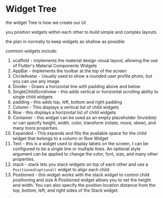 # Widget Tree

the widget Tree is how we create our UI

you position widgets within each other to build simple and complex layouts

the plan in normally to keep widgets as shallow as possible

common widgets include:

1. scaffold  - implements the material design visual layout, allowing the use of Flutter's Material Components Widgets
2. AppBar - implements the toolbar at the top of the screen
3. CircleAvatar - Usually used to show a rounded user profile photo, but you can use any image
4. Divider - Draws a horizontal line with padding above and below
5. SingleChildScrollview - this adds vertical or horizontal scrolling ability to single child widgets
6. padding - this adds top, left, bottom and right padding
7. Column - This displays a vertical list of child widgets
8. Row - this displays a horizontal list of child widgets
9. Container - this widget can be used as an empty placeholder (Invisible) or can specify height, width, color, transform (rotate, move, skew), and many more properties.
10. Expanded - This expands and fills the available space for the child widget that belongs to a column or Row Widget
11. Text - this is a widget used to display labels on the screen, t can be configured to be a single line or multiple lines. An optional style argument can be applied to change the color, font, size, and many other properties.
12. stack - stack lets you stack widgets on top of each other and use a `Positioned(optional)` widget to align each child 
13. Positioned - this widget works with the stack widget to control child positioning and size A Positioned widget allows you to set the height and width. You can also specify the position location distance from the top, bottom, left, and right sides of the Stack widget.